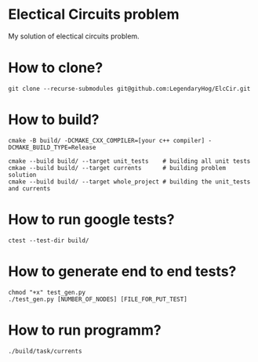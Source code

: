 # Electical Circuits problem
My solution of electical circuits problem.

# How to clone?
```
git clone --recurse-submodules git@github.com:LegendaryHog/ElcCir.git
```

# How to build?
```
cmake -B build/ -DCMAKE_CXX_COMPILER=[your c++ compiler] -DCMAKE_BUILD_TYPE=Release

cmake --build build/ --target unit_tests    # building all unit tests
cmkae --build build/ --target currents      # building problem solution
cmake --build build/ --target whole_project # building the unit_tests and currents
```

# How to run google tests?
```
ctest --test-dir build/
```

# How to generate end to end tests?
```
chmod "+x" test_gen.py
./test_gen.py [NUMBER_OF_NODES] [FILE_FOR_PUT_TEST]
```

# How to run programm?
```
./build/task/currents
```
